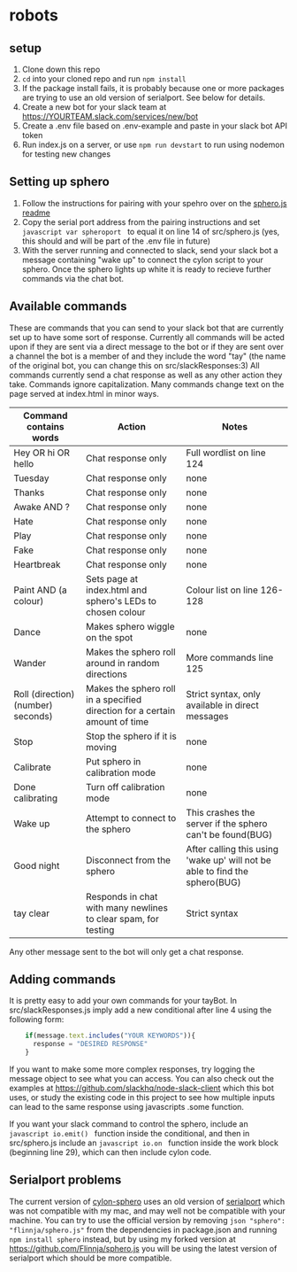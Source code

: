 # robots

## setup
1. Clone down this repo
2. `cd` into your cloned repo and run `npm install`
3. If the package install fails, it is probably because one or more packages are trying to use an old version of serialport. See below for details.
4. Create a new bot for your slack team at https://YOURTEAM.slack.com/services/new/bot
5. Create a .env file based on .env-example and paste in your slack bot API token
6. Run index.js on a server, or use `npm run devstart` to run using nodemon for testing new changes

## Setting up sphero
1. Follow the instructions for pairing with your spehro over on the [sphero.js readme](https://github.com/orbotix/sphero.js)
2. Copy the serial port address from the pairing instructions and set ```javascript var spheroport ``` to equal it on line 14 of src/sphero.js (yes, this should and will be part of the .env file in future)
3. With the server running and connected to slack, send your slack bot a message containing "wake up" to connect the cylon script to your sphero. Once the sphero lights up white it is ready to recieve further commands via the chat bot.

## Available commands
These are commands that you can send to your slack bot that are currently set up to have some sort of response. Currently all commands will be acted upon if they are sent via a direct message to the bot or if they are sent over a channel the bot is a member of and they include the word "tay" (the name of the original bot, you can change this on src/slackResponses:3)
All commands currently send a chat response as well as any other action they take. Commands ignore capitalization. Many commands change text on the page served at index.html in minor ways.

| Command contains words | Action | Notes|
| ---------------------- | ------ | ---- |
| Hey OR hi OR hello     | Chat response only | Full wordlist on line 124 |
| Tuesday                | Chat response only | none |
| Thanks                 | Chat response only | none |
| Awake AND ?            | Chat response only | none |
| Hate                   | Chat response only | none |
| Play                   | Chat response only | none |
| Fake                   | Chat response only | none |
| Heartbreak             | Chat response only | none |
| Paint AND (a colour)   | Sets page at index.html and sphero's LEDs to chosen colour | Colour list on line 126-128 |
| Dance                  | Makes sphero wiggle on the spot | none |
| Wander                 | Makes the sphero roll around in random directions | More commands line 125 |
| Roll (direction) (number) seconds)| Makes the sphero roll in a specified direction for a certain amount of time | Strict syntax, only available in direct messages |
| Stop                   | Stop the sphero if it is moving | none |
| Calibrate              | Put sphero in calibration mode | none |
| Done calibrating       | Turn off calibration mode | none |
| Wake up                | Attempt to connect to the sphero | This crashes the server if the sphero can't be found(BUG) |
| Good night             | Disconnect from the sphero | After calling this using 'wake up' will not be able to find the sphero(BUG) |
| tay clear              | Responds in chat with many newlines to clear spam, for testing | Strict syntax |

Any other message sent to the bot will only get a chat response.

## Adding commands
It is pretty easy to add your own commands for your tayBot. In src/slackResponses.js imply add a new conditional after line 4 using the following form:
```JavaScript
    if(message.text.includes("YOUR KEYWORDS")){
      response = "DESIRED RESPONSE"
    }
```

If you want to make some more complex responses, try logging the message object to see what you can access. You can also check out the examples at https://github.com/slackhq/node-slack-client which this bot uses, or study the existing code in this project to see how multiple inputs can lead to the same response using javascripts .some function.

If you want your slack command to control the sphero, include an ```javascript io.emit() ``` function inside the conditional, and then in src/sphero.js include an ```javascript io.on ``` function inside the work block (beginning line 29), which can then include cylon code.

## Serialport problems
The current version of [cylon-sphero](https://github.com/orbotix/sphero.js) uses an old version of [serialport](https://github.com/voodootikigod/node-serialport) which was not compatible with my mac, and may well not be compatible with your machine. You can try to use the official version by removing ```json "sphero": "flinnja/sphero.js"``` from the dependencies in package.json and running `npm install sphero` instead, but by using my forked version at https://github.com/Flinnja/sphero.js you will be using the latest version of serialport which should be more compatible.
